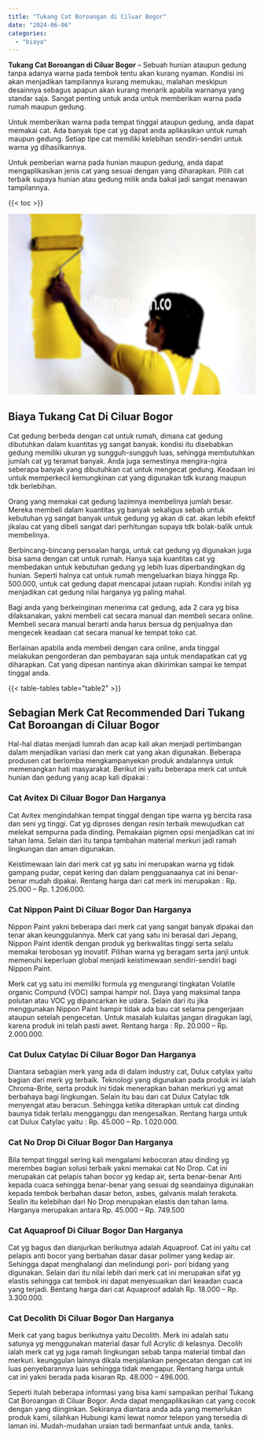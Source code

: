 ```yaml
---
title: "Tukang Cat Boroangan di Ciluar Bogor"
date: "2024-06-06"
categories: 
  - "biaya"
---
```


**Tukang Cat Boroangan di Ciluar Bogor** – Sebuah hunian ataupun gedung tanpa adanya warna pada tembok tentu akan kurang nyaman. Kondisi ini akan menjadikan tampilannya kurang memukau, malahan meskipun desainnya sebagus apapun akan kurang menarik apabila warnanya yang standar saja. Sangat penting untuk anda untuk memberikan warna pada rumah maupun gedung.

Untuk memberikan warna pada tempat tinggal ataupun gedung, anda dapat memakai cat. Ada banyak tipe cat yg dapat anda aplikasikan untuk rumah maupun gedung. Setiap tipe cat memiliki kelebihan sendiri-sendiri untuk warna yg dihasilkannya.

Untuk pemberian warna pada hunian maupun gedung, anda dapat mengaplikasikan jenis cat yang sesuai dengan yang diharapkan. Pilih cat terbaik supaya hunian atau gedung milik anda bakal jadi sangat menawan tampilannya.

{{< toc >}}

![Tukang Cat Boroangan di Ciluar Bogor](/images/jasa-cat-murah20.png)

## Biaya Tukang Cat Di Ciluar Bogor

Cat gedung berbeda dengan cat untuk rumah, dimana cat gedung dibutuhkan dalam kuantitas yg sangat banyak. kondisi itu disebabkan gedung memiliki ukuran yg sungguh-sungguh luas, sehingga membutuhkan jumlah cat yg teramat banyak. Anda juga semestinya mengira-ngira seberapa banyak yang dibutuhkan cat untuk mengecat gedung. Keadaan ini untuk memperkecil kemungkinan cat yang digunakan tdk kurang maupun tdk berlebihan.

Orang yang memakai cat gedung lazimnya membelinya jumlah besar. Mereka membeli dalam kuantitas yg banyak sekaligus sebab untuk kebutuhan yg sangat banyak untuk gedung yg akan di cat. akan lebih efektif jikalau cat yang dibeli sangat dari perhitungan supaya tdk bolak-balik untuk membelinya.

Berbincang-bincang persoalan harga, untuk cat gedung yg digunakan juga bisa sama dengan cat untuk rumah. Hanya saja kuantitas cat yg membedakan untuk kebutuhan gedung yg lebih luas diperbandingkan dg hunian. Seperti halnya cat untuk rumah mengeluarkan biaya hingga Rp. 500.000, untuk cat gedung dapat mencapai jutaan rupiah. Kondisi inilah yg menjadikan cat gedung nilai harganya yg paling mahal.

Bagi anda yang berkeinginan menerima cat gedung, ada 2 cara yg bisa dilaksanakan, yakni membeli cat secara manual dan membeli secara online. Membeli secara manual berarti anda harus bersua dg penjualnya dan mengecek keadaan cat secara manual ke tempat toko cat.

Berlainan apabila anda membeli dengan cara online, anda tinggal melakukan pengorderan dan pembayaran saja untuk mendapatkan cat yg diharapkan. Cat yang dipesan nantinya akan dikirimkan sampai ke tempat tinggal anda.

{{< table-tables table="table2" >}}

## Sebagian Merk Cat Recommended Dari Tukang Cat Boroangan di Ciluar Bogor

Hal-hal diatas menjadi lumrah dan acap kali akan menjadi pertimbangan dalam menjadikan variasi dan merk cat yang akan digunakan. Beberapa produsen cat berlomba mengkampanyekan produk andalannya untuk memenangkan hati masyarakat. Berikut ini yaitu beberapa merk cat untuk hunian dan gedung yang acap kali dipakai :

### Cat Avitex Di Ciluar Bogor Dan Harganya

Cat Avitex mengindahkan tempat tinggal dengan tipe warna yg bercita rasa dan seni yg tinggi. Cat yg diproses dengan resin terbaik mewujudkan cat melekat sempurna pada dinding. Pemakaian pigmen opsi menjadikan cat ini tahan lama. Selain dari itu tanpa tambahan material merkuri jadi ramah lingkungan dan aman digunakan.

Keistimewaan lain dari merk cat yg satu ini merupakan warna yg tidak gampang pudar, cepat kering dan dalam pengguanaanya cat ini benar-benar mudah dipakai. Rentang harga dari cat merk ini merupakan : Rp. 25.000 – Rp. 1.206.000.

### Cat Nippon Paint Di Ciluar Bogor Dan Harganya

Nippon Paint yakni beberapa dari merk cat yang sangat banyak dipakai dan tenar akan keunggulannya. Merk cat yang satu ini berasal dari Jepang, Nippon Paint identik dengan produk yg berkwalitas tinggi serta selalu memakai terobosan yg inovatif. Pilihan warna yg beragam serta janji untuk memenuhi keperluan global menjadi keistimewaan sendiri-sendiri bagi Nippon Paint.

Merk cat yg satu ini memiliki formula yg mengurangi tingkatan Volatile organic Compund (VOC) sampai hampir nol. Daya yang maksimal tanpa polutan atau VOC yg dipancarkan ke udara. Selain dari itu jika menggunakan Nippon Paint hampir tidak ada bau cat selama pengerjaan ataupun setelah pengecetan. Untuk masalah kulaitas jangan diragukan lagi, karena produk ini telah pasti awet. Rentang harga : Rp. 20.000 – Rp. 2.000.000.

### Cat Dulux Catylac Di Ciluar Bogor Dan Harganya

Diantara sebagian merk yang ada di dalam industry cat, Dulux catylax yaitu bagian dari merk yg terbaik. Teknologi yang digunakan pada produk ini ialah Chroma-Brite, serta produk ini tidak menerapkan bahan merkuri yg amat berbahaya bagi lingkungan. Selain itu bau dari cat Dulux Catylac tdk menyengat atau beracun. Sehingga ketika diterapkan untuk cat dinding baunya tidak terlalu mengganggu dan mengesalkan. Rentang harga untuk cat Dulux Catylac yaitu : Rp. 45.000 – Rp. 1.020.000.

### Cat No Drop Di Ciluar Bogor Dan Harganya

Bila tempat tinggal sering kali mengalami kebocoran atau dinding yg merembes bagian solusi terbaik yakni memakai cat No Drop. Cat ini merupakan cat pelapis tahan bocor yg kedap air, serta benar-benar Anti kepada cuaca sehingga benar-benar yang sesuai dg seandainya digunakan kepada tembok berbahan dasar beton, asbes, galvanis malah terakota. Sealin itu kelebihan dari No Drop merupakan elastis dan tahan lama. Harganya merupakan antara Rp. 45.000 – Rp. 749.500

### Cat Aquaproof Di Ciluar Bogor Dan Harganya

Cat yg bagus dan dianjurkan berikutnya adalah Aquaproof. Cat ini yaitu cat pelapis anti bocor yang berbahan dasar dasar polimer yang kedap air. Sehingga dapat menghalangi dan melindungi pori- pori bidang yang digunakan. Selain dari itu nilai lebih dari merk cat ini merupakan sifat yg elastis sehingga cat tembok ini dapat menyesuaikan dari keaadan cuaca yang terjadi. Bentang harga dari cat Aquaproof adalah Rp. 18.000 – Rp. 3.300.000.

### Cat Decolith Di Ciluar Bogor Dan Harganya

Merk cat yang bagus berikutnya yaitu Decolith. Merk ini adalah satu satunya yg menggunakan material dasar full Acrylic di kelasnya. Decolih ialah merk cat yg juga ramah lingkungan sebab tanpa material timbal dan merkuri. keunggulan lainnya dikala menjalankan pengecatan dengan cat ini luas penyebarannya luas sehingga tidak mengapur. Rentang harga untuk cat ini yakni berada pada kisaran Rp. 48.000 – 496.000.

Seperti itulah beberapa informasi yang bisa kami sampaikan perihal Tukang Cat Boroangan di Ciluar Bogor. Anda dapat mengaplikasikan cat yang cocok dengan yang diinginkan. Sekiranya diantara anda ada yang memerlukan produk kami, silahkan Hubungi kami lewat nomor telepon yang tersedia di laman ini. Mudah-mudahan uraian tadi bermanfaat untuk anda, tanks.
